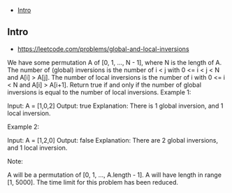 - [Intro](#intro)

## Intro

- https://leetcode.com/problems/global-and-local-inversions

We have some permutation A of [0, 1, ..., N - 1], where N is the length of A.
The number of (global) inversions is the number of i < j with 0 <= i < j < N and A[i] > A[j].
The number of local inversions is the number of i with 0 <= i < N and A[i] > A[i+1].
Return true if and only if the number of global inversions is equal to the number of local inversions.
Example 1:

Input: A = [1,0,2]
Output: true
Explanation: There is 1 global inversion, and 1 local inversion.

Example 2:

Input: A = [1,2,0]
Output: false
Explanation: There are 2 global inversions, and 1 local inversion.

Note:

A will be a permutation of [0, 1, ..., A.length - 1].
A will have length in range [1, 5000].
The time limit for this problem has been reduced.

